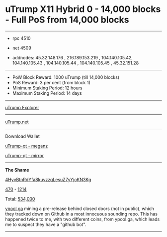# uTrump X11 Hybrid 0 - 14,000 blocks - Full PoS from 14,000 blocks #

-----

- rpc 4510
- net 4509

- addnodes: 45.32.148.176 , 216.189.153.219 , 104.140.105.42, 104.140.105.43 , 104.140.105.44 , 104.140.105.45 , 45.32.151.28

-----

- PoW Block Reward: 1000 uTrump (till 14,000 blocks)
- PoS Reward: 3 per cent (from block 1)
- Minimum Staking Period: 12 hours
- Maximum Staking Period: 14 days

-----

[uTrump Explorer](http://explorer.utrump.net:3001)


-----

[uTrump.net](http://utrump.net)


-----

Download Wallet

[uTrump-qt - meganz](https://mega.nz/#!RlYkSKyR!JIROeUph2_JpNlTZww3fiaqnRcUCeEVamjxzbhNKoOg)


[uTrump-qt - mirror](https://c.mail.com/twitter@chef.net/7vY7VYN2Q_6CXbhncVbMGw)

------


**The Shame**

[4HyvBtnRdYfa8kuvzzqLesuZ7yYjoKN3Kg](http://explorer.utrump.net:3001/address/4HyvBtnRdYfa8kuvzzqLesuZ7yYjoKN3Kg) 

[470](http://explorer.utrump.net:3001/tx/7f9f87570750d4605117875ca4949731b6aeca9c0a16c593cb30bfca3ca4962d) - [1214](http://explorer.utrump.net:3001/tx/a4881cb5a9ab06028c4070afec5cb4db6060ae142bf42bb3815cbb60fe45aa9f)

Total: [534,000](http://explorer.utrump.net:3001/address/4HyvBtnRdYfa8kuvzzqLesuZ7yYjoKN3Kg)


[ypool.ga](http://ypool.ga) mining a pre-release behind closed doors (not in public), which they tracked down on Github in a most innocuous sounding repo. This has happened twice to me, with two different coins, from ypool.ga, which leads me to suspect they have a "github bot".


-----
